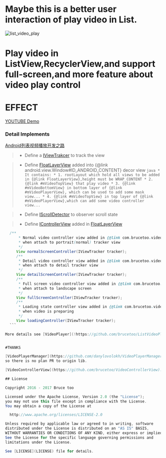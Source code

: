 # Maybe this is a better user interaction of play video in List.

 ![list_video_play](./scale.gif)

# Play video in ListView,RecyclerView,and support full-screen,and more feature about video play control

# EFFECT

[YOUTUBE Demo](https://youtu.be/9oOBNQ-m2sA)


### Detail Implements

[Android列表视频播放开发之路](!http://www.jianshu.com/p/4db96418f32b)


> * Define a [IViewTrakcer](!https://github.com/brucetoo/ListVideoPlay/blob/master/videoplayer/src/main/java/com/brucetoo/videoplayer/IViewTracker.java) to track the view

> * Define [FloatLayerView](!https://github.com/brucetoo/ListVideoPlay/blob/master/videoplayer/src/main/java/com/brucetoo/videoplayer/FloatLayerView.java) added into {@link android.view.Window#ID_ANDROID_CONTENT} decor view
    ```java
     * It contains:
     * 1. rootLayout which hold all views to be added in {@link FloatLayerView},height must be WRAP_CONTENT
     * 2. {@link #mVideoTopView} that play video
     * 3. {@link #mVideoBottomView} in bottom layer of {@link #mVideoPlayerView}, which can be used to add some mask view...
     * 4. {@link #mVideoTopView} in top layer of {@link #mVideoPlayerView},which can add some video controller view...
    ```

> * Define [IScrollDetector](!https://github.com/brucetoo/ListVideoPlay/blob/master/videoplayer/src/main/java/com/brucetoo/videoplayer/scrolldetector/IScrollDetector.java) to observer scroll state

> * Define [IControllerView](!https://github.com/brucetoo/ListVideoPlay/blob/master/videoplayer/src/main/java/com/brucetoo/videoplayer/videomanage/controller/IControllerView.java) added in [FloatLayerView](!https://github.com/brucetoo/ListVideoPlay/blob/master/videoplayer/src/main/java/com/brucetoo/videoplayer/FloatLayerView.java)
  ```java
    /**
        * Normal video controller view added in {@link com.brucetoo.videoplayer.VideoTracker#mVideoTopView}
        * when attach to portrait(normal) tracker view
        */
       View normalScreenController(IViewTracker tracker);
       /**
        * Detail video controller view added in {@link com.brucetoo.videoplayer.VideoTracker#mVideoTopView}
        * when attach to detail tracker view
        */
       View detailScreenController(IViewTracker tracker);
       /**
        * Full screen video controller view added in {@link com.brucetoo.videoplayer.VideoTracker#mVideoTopView}
        * when attach to landscape screen
        */
       View fullScreenController(IViewTracker tracker);
       /**
        * Loading state controller view added in {@link com.brucetoo.videoplayer.VideoTracker#mVideoTopView}
        * when video is preparing
        */
       View loadingController(IViewTracker tracker);
    ```

More details see [VideoPlayer](!https://github.com/brucetoo/ListVideoPlay/tree/master/videoplayer/src/main/java/com/brucetoo/videoplayer)


#THANKS

[VideoPlayerManager](https://github.com/danylovolokh/VideoPlayerManager): Changes happened in many places,
so there is no plan PR to origin lib.

[VideoControllerView](https://github.com/brucetoo/VideoControllerView): For more feature about video play control

## License

Copyright 2016 - 2017 Bruce too

Licensed under the Apache License, Version 2.0 (the "License");
you may not use this file except in compliance with the License.
You may obtain a copy of the License at

    http://www.apache.org/licenses/LICENSE-2.0

Unless required by applicable law or agreed to in writing, software
distributed under the License is distributed on an "AS IS" BASIS,
WITHOUT WARRANTIES OR CONDITIONS OF ANY KIND, either express or implied.
See the License for the specific language governing permissions and
limitations under the License.

See [LICENSE](LICENSE) file for details.
